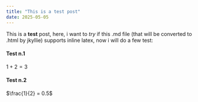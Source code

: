 ```yaml
---
title: "This is a test post"
date: 2025-05-05
---
```


This is a **test** post, here, i want to *try* if this .md file (that will be converted to .html by jkyllie) supports inline latex, now i will do a few test:

#### Test n.1 
$1 + 2 = 3$

#### Test n.2
$\frac{1}{2} = 0.5$


